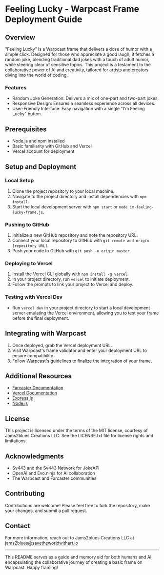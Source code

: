 # Feeling Lucky - Warpcast Frame Deployment Guide

## Overview
"Feeling Lucky" is a Warpcast frame that delivers a dose of humor with a simple click. Designed for those who appreciate a good laugh, it fetches a random joke, blending traditional dad jokes with a touch of adult humor, while steering clear of sensitive topics. This project is a testament to the collaborative power of AI and creativity, tailored for artists and creators diving into the world of coding.

### Features
- Random Joke Generation: Delivers a mix of one-part and two-part jokes.
- Responsive Design: Ensures a seamless experience across all devices.
- User-Friendly Interface: Easy navigation with a single "I'm Feeling Lucky" button.

## Prerequisites
- Node.js and npm installed
- Basic familiarity with GitHub and Vercel
- Vercel account for deployment

## Setup and Deployment

### Local Setup
1. Clone the project repository to your local machine.
2. Navigate to the project directory and install dependencies with `npm install`.
3. Start the local development server with `npm start` or `node im-feeling-lucky-frame.js`.

### Pushing to GitHub
1. Initialize a new GitHub repository and note the repository URL.
2. Connect your local repository to GitHub with `git remote add origin [repository URL]`.
3. Push your code to GitHub with `git push -u origin master`.

### Deploying to Vercel
1. Install the Vercel CLI globally with `npm install -g vercel`.
2. In your project directory, run `vercel` to initiate deployment.
3. Follow the prompts to link your project to Vercel and deploy.

### Testing with Vercel Dev
- Run `vercel dev` in your project directory to start a local development server emulating the Vercel environment, allowing you to test your frame before the final deployment.

## Integrating with Warpcast
1. Once deployed, grab the Vercel deployment URL.
2. Visit Warpcast's frame validator and enter your deployment URL to ensure compatibility.
3. Follow Warpcast's guidelines to finalize the integration of your frame.

## Additional Resources
- [Farcaster Documentation](https://farcaster.xyz/docs)
- [Vercel Documentation](https://vercel.com/docs)
- [Express.js](https://expressjs.com/)
- [Node.js](https://nodejs.org/)

## License
This project is licensed under the terms of the MIT license, courtesy of Jams2blues Creations LLC. See the LICENSE.txt file for license rights and limitations.

## Acknowledgments
- Sv443 and the Sv443 Network for JokeAPI
- OpenAI and Evo.ninja for AI collaboration
- The Warpcast and Farcaster communities

## Contributing
Contributions are welcome! Please feel free to fork the repository, make your changes, and submit a pull request.

## Contact
For more information, reach out to Jams2blues Creations LLC at jams2blues@savetheworldwithart.io

---

This README serves as a guide and memory aid for both humans and AI, encapsulating the collaborative journey of creating a basic frame on Warpcast. Happy framing!

